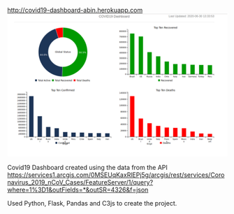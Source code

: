 http://covid19-dashboard-abin.herokuapp.com
![](app/static/img/dashboard.png)

Covid19 Dashboard created using the data from the API https://services1.arcgis.com/0MSEUqKaxRlEPj5g/arcgis/rest/services/Coronavirus_2019_nCoV_Cases/FeatureServer/1/query?where=1%3D1&outFields=*&outSR=4326&f=json

Used Python, Flask, Pandas and C3js to create the project.
